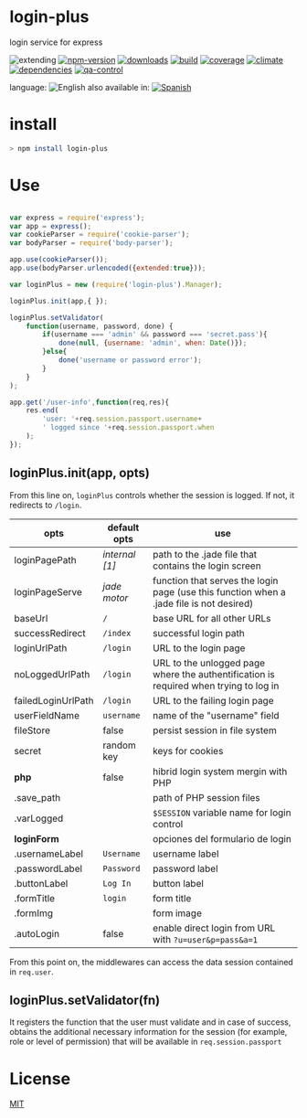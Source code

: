 # login-plus
login service for express

![extending](https://img.shields.io/badge/stability-extending-orange.svg)
[![npm-version](https://img.shields.io/npm/v/login-plus.svg)](https://npmjs.org/package/login-plus)
[![downloads](https://img.shields.io/npm/dm/login-plus.svg)](https://npmjs.org/package/login-plus)
[![build](https://img.shields.io/travis/codenautas/login-plus/master.svg)](https://travis-ci.org/codenautas/login-plus)
[![coverage](https://img.shields.io/coveralls/codenautas/login-plus/master.svg)](https://coveralls.io/r/codenautas/login-plus)
[![climate](https://img.shields.io/codeclimate/github/codenautas/login-plus.svg)](https://codeclimate.com/github/codenautas/login-plus)
[![dependencies](https://img.shields.io/david/codenautas/login-plus.svg)](https://david-dm.org/codenautas/login-plus)
[![qa-control](http://codenautas.com/github/codenautas/login-plus.svg)](http://codenautas.com/github/codenautas/login-plus)


language: ![English](https://raw.githubusercontent.com/codenautas/multilang/master/img/lang-en.png)
also available in:
[![Spanish](https://raw.githubusercontent.com/codenautas/multilang/master/img/lang-es.png)](LEEME.md)


# install


```sh
> npm install login-plus
```


# Use


```js

var express = require('express');
var app = express();
var cookieParser = require('cookie-parser');
var bodyParser = require('body-parser');

app.use(cookieParser());
app.use(bodyParser.urlencoded({extended:true}));

var loginPlus = new (require('login-plus').Manager);

loginPlus.init(app,{ });

loginPlus.setValidator(
    function(username, password, done) {
        if(username === 'admin' && password === 'secret.pass'){
            done(null, {username: 'admin', when: Date()});
        }else{
            done('username or password error');
        }
    }
);

app.get('/user-info',function(req,res){
    res.end(
        'user: '+req.session.passport.username+
        ' logged since '+req.session.passport.when
    );
});

```


## loginPlus.init(app, opts)


From this line on, `loginPlus` controls whether the session is logged.
If not, it redirects to `/login`.

opts                | default opts         | use
--------------------|----------------------|---------------
loginPagePath       | *internal [1]*       | path to the .jade file that contains the login screen
loginPageServe      | *jade motor*         | function that serves the login page (use this function when a .jade file is not desired)
baseUrl             | `/`                  | base URL for all other URLs
successRedirect     | `/index`             | successful login path
loginUrlPath        | `/login`             | URL to the login page
noLoggedUrlPath     | `/login`             | URL to the unlogged page where the authentification is required when trying to log in
failedLoginUrlPath  | `/login`             | URL to the failing login page
userFieldName       | `username`           | name of the "username" field
fileStore           | false                | persist session in file system
secret              | random key           | keys for cookies
**php**             | false                | hibrid login system mergin with PHP
 .save_path         |                      | path of PHP session files
 .varLogged         |                      | `$SESSION` variable name for login control
**loginForm**       |                      | opciones del formulario de login
 .usernameLabel     | `Username`           | username label
 .passwordLabel     | `Password`           | password label
 .buttonLabel       | `Log In`             | button label
 .formTitle         | `login`              | form title
 .formImg           |                      | form image
 .autoLogin         | false                | enable direct login from URL with `?u=user&p=pass&a=1`


From this point on, the middlewares can access the data session contained in `req.user`.



## loginPlus.setValidator(fn)


It registers the function that the user must validate and in case of success, obtains
the additional necessary information for the session (for example, role or level of permission)
that will be available in `req.session.passport`


# License


[MIT](LICENSE)
